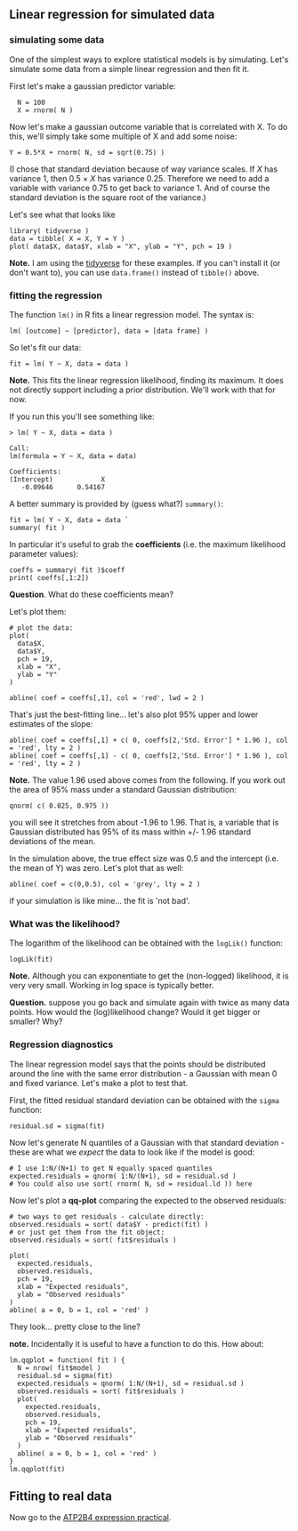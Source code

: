 ## Linear regression for simulated data

### simulating some data
One of the simplest ways to explore statistical models is by simulating.  Let's simulate some data from a simple linear regression and then fit it.

First let's make a gaussian predictor variable:
```
  N = 100
  X = rnorm( N )
```

Now let's make a gaussian outcome variable that is correlated with X. To do this, we'll simply take some multiple of X and add some noise:
```
Y = 0.5*X + rnorm( N, sd = sqrt(0.75) )
```

(I chose that standard deviation because of way variance scales.  If *X* has variance 1, then 0.5 × *X* has variance 0.25.  Therefore we need to add a variable with variance 0.75 to get back to variance 1.  And of course the standard deviation is the square root of the variance.)

Let's see what that looks like

```
library( tidyverse )
data = tibble( X = X, Y = Y )
plot( data$X, data$Y, xlab = "X", ylab = "Y", pch = 19 )
```

**Note.** I am using the [tidyverse](https://www.tidyverse.org) for these examples. If you can't install it (or don't
want to), you can use `data.frame()` instead of `tibble()` above.

### fitting the regression

The function `lm()` in R fits a linear regression model.  The syntax is:

```
lm( [outcome] ~ [predictor], data = [data frame] )
```

So let's fit our data:
```
fit = lm( Y ~ X, data = data )
```

**Note.** This fits the linear regression likelihood, finding its maximum.  It does not directly support including a prior distribution.  We'll work with that for now.

If you run this you'll see something like: 

```
> lm( Y ~ X, data = data )

Call:
lm(formula = Y ~ X, data = data)

Coefficients:
(Intercept)            X  
   -0.09646      0.54167  
```

A better summary is provided by (guess what?) `summary()`:

```
fit = lm( Y ~ X, data = data `
summary( fit )
```

In particular it's useful to grab the **coefficients** (i.e. the maximum likelihood parameter values):

```
coeffs = summary( fit )$coeff
print( coeffs[,1:2])
```

**Question**. What do these coefficients mean?  

Let's plot them:

```
# plot the data:
plot(
  data$X,
  data$Y,
  pch = 19,
  xlab = "X",
  ylab = "Y"
)

abline( coef = coeffs[,1], col = 'red', lwd = 2 )
```

That's just the best-fitting line... let's also plot 95% upper and lower estimates of the slope:
```
abline( coef = coeffs[,1] + c( 0, coeffs[2,'Std. Error'] * 1.96 ), col = 'red', lty = 2 )
abline( coef = coeffs[,1] - c( 0, coeffs[2,'Std. Error'] * 1.96 ), col = 'red', lty = 2 )
```

**Note.** The value 1.96 used above comes from the following.  If you work out the area of 95% mass under a standard Gaussian distribution:
```
qnorm( c( 0.025, 0.975 ))
```
you will see it stretches from about -1.96 to 1.96.  That is, a variable that is Gaussian distributed has 95% of its mass within +/- 1.96 standard deviations of the mean.

In the simulation above, the true effect size was 0.5 and the intercept (i.e. the mean of Y) was zero.  Let's plot that as well:
```
abline( coef = c(0,0.5), col = 'grey', lty = 2 )
```
if your simulation is like mine... the fit is 'not bad'.

### What was the likelihood?

The logarithm of the likelihood can be obtained with the `logLik()` function:
```
logLik(fit)
```
**Note.** Although you can exponentiate to get the (non-logged) likelihood, it is very very small. Working in log space is typically better.

**Question.** suppose you go back and simulate again with twice as many data points.  How would the (log)likelihood change?  Would it get bigger or smaller?  Why?

### Regression diagnostics

The linear regression model says that the points should be distributed around the line with the same error distribution - a Gaussian with mean 0 and fixed variance.  Let's make a plot to test that.

First, the fitted residual standard deviation can be obtained with the `sigma` function:
```
residual.sd = sigma(fit)
```

Now let's generate N quantiles of a Gaussian with that standard deviation - these are what we *expect* the data to look like if the model is good:

```
# I use 1:N/(N+1) to get N equally spaced quantiles
expected.residuals = qnorm( 1:N/(N+1), sd = residual.sd )
# You could also use sort( rnorm( N, sd = residual.ld )) here
```

Now let's plot a **qq-plot** comparing the expected to the observed residuals:
```
# two ways to get residuals - calculate directly:
observed.residuals = sort( data$Y - predict(fit) )
# or just get them from the fit object:
observed.residuals = sort( fit$residuals )

plot(
  expected.residuals,
  observed.residuals,
  pch = 19,
  xlab = "Expected residuals",
  ylab = "Observed residuals"
)
abline( a = 0, b = 1, col = 'red' )
```

They look... pretty close to the line?

**note.** Incidentally it is useful to have a function to do this.  How about:
```
lm.qqplot = function( fit ) {
  N = nrow( fit$model )
  residual.sd = sigma(fit)
  expected.residuals = qnorm( 1:N/(N+1), sd = residual.sd )
  observed.residuals = sort( fit$residuals )
  plot(
    expected.residuals,
    observed.residuals,
    pch = 19,
    xlab = "Expected residuals",
    ylab = "Observed residuals"
  )
  abline( a = 0, b = 1, col = 'red' )
}
lm.qqplot(fit)
```

## Fitting to real data

Now go to the [ATP2B4 expression practical](atp2b4_practical.md).
